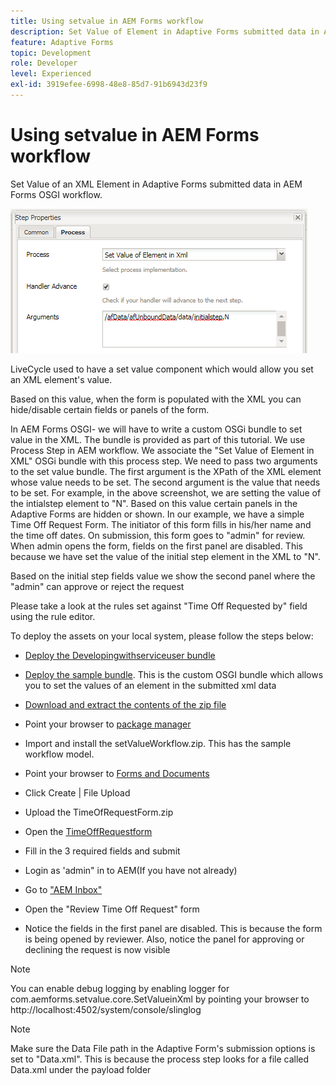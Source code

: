 ```yaml
---
title: Using setvalue in AEM Forms workflow
description: Set Value of Element in Adaptive Forms submitted data in AEM Forms OSGI
feature: Adaptive Forms
topic: Development
role: Developer
level: Experienced
exl-id: 3919efee-6998-48e8-85d7-91b6943d23f9
---
```

# Using setvalue in AEM Forms workflow

Set Value of an XML Element in Adaptive Forms submitted data in AEM Forms OSGI workflow.

 ![SetValue](assets/setvalue.png)
 
LiveCycle used to have a set value component which would allow you set an XML element's value.

Based on this value, when the form is populated with the XML you can hide/disable certain fields or panels of the form.

In AEM Forms OSGI- we will have to write a custom OSGi bundle to set value in the XML. The bundle is provided as part of this tutorial.
We use Process Step in AEM workflow. We associate the "Set Value of Element in XML" OSGi bundle with this process step.
We need to pass two arguments to the set value bundle. The first argument is the XPath of the XML element whose value needs to be set. The second argument is the value that needs to be set.
For example, in the above screenshot, we are setting the value of the intialstep element to "N".
Based on this value certain panels in the Adaptive Forms are hidden or shown.
In our example, we have a simple Time Off Request Form. The initiator of this form fills in his/her name and the time off dates. On submission, this form goes to "admin" for review. When admin opens the form, fields on the first panel are disabled. This because we have set the value of the initial step element in the XML to "N".

Based on the initial step fields value we show the second panel where the "admin" can approve or reject the request

Please take a look at the rules set against "Time Off Requested by" field using the rule editor.

To deploy the assets on your local system, please follow the steps below:

* [Deploy the Developingwithserviceuser bundle](/help/forms/assets/common-osgi-bundles/DevelopingWithServiceUser.jar)

* [Deploy the sample bundle](/help/forms/assets/common-osgi-bundles/SetValueApp.core-1.0-SNAPSHOT.jar). This is the custom OSGI bundle which allows you to set the values of an element in the submitted xml data

* [Download and extract the contents of the zip file](assets/setvalueassets.zip)
* Point your browser to [package manager](http://localhost:4502/crx/packmgr/index.jsp)
* Import and install the setValueWorkflow.zip. This has the sample workflow model.
* Point your browser to [Forms and Documents](http://localhost:4502/aem/forms.html/content/dam/formsanddocuments)
* Click Create | File Upload
* Upload the TimeOfRequestForm.zip
* Open the [TimeOffRequestform](http://localhost:4502/content/dam/formsanddocuments/timeoffapplication/jcr:content?wcmmode=disabled)
* Fill in the 3 required fields and submit
* Login as 'admin" in to AEM(If you have not already)
* Go to ["AEM Inbox"](http://localhost:4502/aem/inbox)
* Open the "Review Time Off Request" form
* Notice the fields in the first panel are disabled. This is because the form is being opened by reviewer. Also, notice the panel for approving or declining the request is now visible

>[!NOTE]
>
>You can enable debug logging by enabling logger for
>com.aemforms.setvalue.core.SetValueinXml
>by pointing your browser to http://localhost:4502/system/console/slinglog

>[!NOTE]
>
>Make sure the Data File path in the Adaptive Form's submission options is set to "Data.xml". This is because the process step looks for a file called Data.xml under the payload folder

